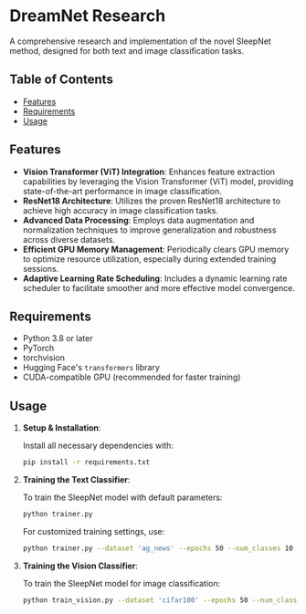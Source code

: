 # DreamNet Research

A comprehensive research and implementation of the novel SleepNet method, designed for both text and image classification tasks.

## Table of Contents

- [Features](#features)
- [Requirements](#requirements)
- [Usage](#usage)

## Features

- **Vision Transformer (ViT) Integration**: Enhances feature extraction capabilities by leveraging the Vision Transformer (ViT) model, providing state-of-the-art performance in image classification.
- **ResNet18 Architecture**: Utilizes the proven ResNet18 architecture to achieve high accuracy in image classification tasks.
- **Advanced Data Processing**: Employs data augmentation and normalization techniques to improve generalization and robustness across diverse datasets.
- **Efficient GPU Memory Management**: Periodically clears GPU memory to optimize resource utilization, especially during extended training sessions.
- **Adaptive Learning Rate Scheduling**: Includes a dynamic learning rate scheduler to facilitate smoother and more effective model convergence.

## Requirements

- Python 3.8 or later
- PyTorch
- torchvision
- Hugging Face's `transformers` library
- CUDA-compatible GPU (recommended for faster training)

## Usage

1. **Setup & Installation**:

   Install all necessary dependencies with:
   ```bash
   pip install -r requirements.txt
   ```

2. **Training the Text Classifier**:

   To train the SleepNet model with default parameters:
   ```bash
   python trainer.py
   ```

   For customized training settings, use:
   ```bash
   python trainer.py --dataset 'ag_news' --epochs 50 --num_classes 10
   ```

3. **Training the Vision Classifier**:

   To train the SleepNet model for image classification:
   ```bash
   python train_vision.py --dataset 'cifar100' --epochs 50 --num_classes 10
   ```
